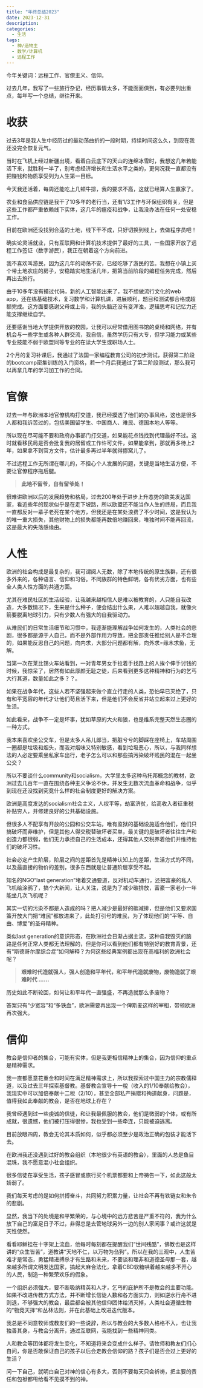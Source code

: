 ```yaml
---
title: "年终总结2023"
date: 2023-12-31
description: 
categories:
  - 生活
tags:
  - 神/造物主
  - 数学/计算机
  - 远程工作
---
```


今年关键词：远程工作、官僚主义、信仰。

过去几年，我写了一些旅行杂记，经历事情太多，不能面面俱到，有必要列出重点，每年写一个总结，继往开来。

# 收获

过去3年是我人生中经历过的最动荡曲折的一段时期，持续时间这么久，到现在我还没完全恢复元气。

当时在飞机上经过新疆出境，看着白云底下的天山的连绵冰雪时，我想这几年若能活下来，就胜利一半了，别考虑经济增长和生活水平之类的，更何况我一直都没有把赚钱和物质享受列为人生第一目标。

今天我还活着，每周还能吃上几顿牛排，我的要求不高，这就已经算人生赢家了。

农业和食品供应链是我干了10多年的老行当，还有1/3工作与环保组织有关，但是这些工作都严重依赖线下实体，这几年的瘟疫和战争，让我没办法在任何一处安稳工作。

目前在欧洲还没找到合适的土地，线下干不成，只好切换到线上，去做程序员吧！

确实论灵活就业，只有互联网和计算机技术提供了最好的工具，一些国家开放了远程工作签证（数字游民），我正在朝着这个方向前进。

我不喜欢叫游民，因为这几年的动荡不安，已经吃够了游民的苦。我想在小镇上买个带土地农庄的房子，安稳踏实地生活几年，把第当前阶段的编程任务完成，然后再出去旅行。

由于10多年没有摸过代码，新的人工智能出来了，我不想做流行文化的web app，还在练基础技术，复习数学和计算机课，进展顺利，题目和测试都合格或超额完成。这方面要感谢父母或上帝，我的头脑还没有变浑浊，逻辑思考和记忆力还能支撑继续自学。

还要感谢当地大学提供开放的校园，让我可以经常借用图书馆的桌椅和网络，并有机会与一些学生或各种人群交流，我自信，虽然学历只有大专，但学习能力或某些专业技能不弱于欧盟同等专业的在读大学生或职场人士。

2个月的复习补课后，我通过了法国一家编程教育公司的初步测试，获得第二阶段的bootcamp密集训练的入门资格，若一个月后我通过了第二阶段测试，那么我可以再拿几年的学习加工作的合同。

# 官僚

过去一年与欧洲本地官僚机构打交道，我已经摸透了他们的办事风格，这也是很多人都和我诉苦过的，包括美国留学生、中国商人、难民、德国本地人等等。

所以现在尽可能不要和政府办事部门打交道，如果能花点钱找到代理最好不过。这时就看移民局是否会批复我的居留或工作许可文件，如果能拿到，那就再多待上2年，如果拿不到官方文件，估计最多再过半年就得挪窝儿了。

不过远程工作无所谓在哪儿的，不担心个人发展的问题，关键是当地生活方便，不要让官僚程序拖后腿。

> **此地不留爷，自有留爷处！**

很难讲欧洲以后的发展趋势和格局，过去200年处于进步上升态势的欧美发达国家，看近些年的现状似乎是在走下坡路，所以欧盟还不能当作人生的终局，而且我一直都反对一辈子老死在某个地方，但我还是在某处浪费了不少时间，这是我认为的唯一重大损失，其他财物上的损失都能再数倍地赚回来，唯独时间不能再回流，这是最大的失落感缘由。

# 人性

欧洲的社会构成是最复杂的，我可谓阅人无数，除了本地传统的原生族群，还有很多外来的，各种语言、信仰和习俗。不同族群的特色鲜明，各有优劣方面，也有些全人类人性方面的共通方面。

尤其在难民社区的生活经验，让我越来越相信人是难以被教育的，人只能自我改造，大多数情况下，生来是什么种子，便会结出什么果，人难以超越自我，就像火箭要脱离地球引力，只有少数人有强大的自我驱动力。

从难民们的日常生活细节和习惯中，我逐渐能理解战争如何发生的，人类社会的悲剧，很多都是源于人自己，而不是外部作用力导致，把全部责任推给别人是不合理的，如果能反思自己的问题，向内求，大部分问题都有解，向外求=缘木求鱼，无解。

当第一次在莱比锡火车站看到，一对青年男女手拉着手找路上的人挨个伸手讨钱的时候，我惊呆了，居然有如此厚颜无耻之徒，后来看到更多这种精神和行为的乞丐大行其道，数量如此之多？？。

如果在战争年代，这些人若不坚强起来做个直立行走的人类，恐怕早已灭绝了，只有和平宽容的年代才让他们苟且活下来，但是他们不会反省并站立起来过上更好的生活。

如此看来，战争不一定是坏事，犹如草原的大火和狼，也是维系完整天然生态圈的一种方式。

我本来喜欢坐公交车，但是太多人吊儿郎当，把脏兮兮的脚踩在座椅上，车站周围一圈都是垃圾和烟头，而我对烟味又特别敏感，看到垃圾恶心，所以，与我同样想法的人必定要乘坐私家车出行，老子怎么可以和那些搞污染破坏贱民的混在一起坐公交？

所以不要谈什么community和socialism，大学里太多这种乌托邦概念的教材，欧洲过去几百年一直在围绕各种主义争论不休，并发生无数次流血革命和战争，似乎到现在还没找到究竟什么样的社会制度更好的解决方案。

欧洲是高度发达的socialism社会主义，人权平等，劫富济贫，给高收入者征重税补贴穷人，并修建良好的公共基础设施。

但很多人不配享有开放的公园和公交车站，唯有监狱的基础设施适合他们，他们只搞破坏而非维护，但是其他人得交税替破坏者买单，最关键的是破坏者往往生产和创造力都很弱，他们无力承担自己的生活成本，还得其他人交税养着他们并维持他们的破坏习性。

社会必定产生阶层，阶层之间的差距首先是精神认知上的差距，生活方式的不同，以及最直接的物价的差别，很多东西就是让普通阶层享受不起。

知名的NGO“last generation”堵着交通要道，反对机动车通行，还把富豪的私人飞机给涂鸦了，搞个大新闻，让人关注，说是为了减少碳排放，富豪一家老小一年能坐几次飞机呢？

其实一切的污染不都是人造成的吗？把人减少是最好的碳减排，但是他们又要求国策开放大门把“难民”都放进来了，此处打引号的难民，为了体现他们的“平等、自由、博爱”的圣母精神。

类似last generation的意识形态，在欧洲社会日渐占据主流，这种自我毁灭的脑路是任何正常人类都无法理解的，但是你可以看到他们都有特别好的教育背景，还有“斯德哥尔摩综合症”如何解释？为何这些经典案例都出现在高福利的欧洲社会呢？

> **艰难时代造就强人，强人创造和平年代，和平年代造就废物，废物造就了艰难时代 ……**

历史如此不断轮回，如何让和平年代一直强盛，不再造就那么多废物？

答案只有“少宽容”和“多铁血”，欧洲需要再出现一个俾斯麦这样的宰相，带领欧洲再次强大。

# 信仰

教会是信仰者的集合，可能有实体，但是我更相信精神上的集合，因为信仰的重点是精神需求。

我一直都愿意花重金和时间在满足精神需求上，所以我探索过中国主力的宗教儒释道，以及过去三年探索基督教。基督教会宣导十一稅（收入的1/10奉献给教会），我现实中可以加倍奉献十二稅（2/10），甚至全部私产捐赠和殉道献身，问题是，值得我如此奉献的教会，是否在地球上存在？

我曾经遇到过一些虔诚的信徒，和让我最佩服的教会，他们是微弱的个体，或有所成就，很遗憾，他们被打压得很惨，我也受到一些牵连，只能被迫逃离。

目前放眼四周，教会无论其本质如何，似乎都必须至少是政治正确的包装才能活下去。

在欧洲我还没遇到过好的教会组织（本地很少有英语的教会），里面的人总是鱼目混珠，我不愿意混小社会组织。

很多信徒在享受生活，孩子感冒或旅行买个机票都要和上帝祷告一下，如此这般太娇弱了。

我们每天考虑的是如何拼搏奋斗，共同努力积累力量，让社会不再有铁链女和朱令的悲剧。

显然，我当下的处境是和平繁荣的，与心境中的远方悲苦是严重不符的，我为什么放下自己的富足日子不过，非得总是去管地球另外一边的别人家闲事？或许这就是天性使然。

看看耶稣挂在十字架上流血，他每时每刻都在提醒我们“世间残酷”，佛教也是这样讲的“众生皆苦”，道教讲“天地不仁，以万物为刍狗”。所以在我的三观中，人生苦难才是常态，勇猛精进搏杀才有生路和未来，不要谈和理非和道德圣母那一套，越来越多所谓文明发达国家，搞起大麻合法化，拿着CBD软糖哄着越来越多不开心的人民，制造一种繁荣欢乐的假象。

一个组织必须强大，要不断吸纳精英和人才，乞丐的庇护所不是教会的主要功能。如果不改进传教方式方法，并不断增长信徒人数和各方面实力，则如逆水行舟不进则退，不够强大的教会，最后都会被其他信仰团体给消灭掉，人类社会遵循生物的“物竞天择”和丛林法则，并在此基础上改进迭代版本。

我总是不同意牧师或教友们的一些说辞，所以与教会的大多数人格格不入，也让我独善其身，与教会分离开，通过互联网，我能找到一些精神同类。

人和教会等团体都将发生变化，不知道将来会变成什么样子。请牧师和教友们扪心自问，你是否敢保证自己的孩子以后会走教会信仰的路？孩子们是否会过上更好的生活？

问一下自己，就明白自己对神的信心有多大，否则不要每天只会祈祷，把主要的责任和包袱都甩给看不见摸不到的神。

